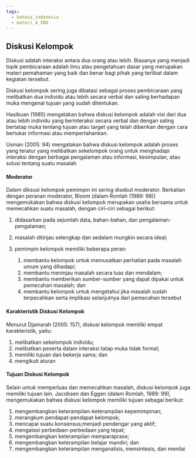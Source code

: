 ```yaml
---
tags:
  - bahasa_indonesia
  - materi_4_IND
---
```

## Diskusi Kelompok

Diskusi adalah interaksi antara dua orang atau lebih. Biasanya yang menjadi topik pembicaraan adalah ilmu atau pengetahuan dasar yang merupakan materi pemahaman yang baik dan benar bagi pihak yang terlibat dalam kegiatan tersebut. 

Diskusi kelompok sering juga dibatasi sebagai proses pembicaraan yang melibatkan dua individu atau lebih secara verbal dan saling berhadapan muka mengenai tujuan yang sudah ditentukan. 

Hasibuan (1985) mengatakan bahwa diskusi kelompok adalah visi dari dua atau lebih individu yang berinteraksi secara verbal dan dengan saling bertatap muka tentang tujuan atau target yang telah diberikan dengan cara bertukar informasi atau mempertahankan. 

Usman (2005: 94) mengatakan bahwa diskusi kelompok adalah proses yang teratur yang melibatkan sekelompok orang untuk menghadapi interaksi dengan berbagai pengalaman atau informasi, kesimpulan, atau solusi tentang suatu masalah

#### Moderator

Dalam diksusi kelompok pemimpin ini sering disebut moderator. Berkaitan dengan peranan moderator, Bloom (dalam Romlah (1989: 98)) mengemukakan bahwa diskusi kelompok merupakan usaha bersama untuk memecahkan suatu masalah, dengan ciri-ciri sebagai berikut:

1. didasarkan pada sejumlah data, bahan-bahan, dan pengalaman-pengalaman;
   
2. masalah ditinjau selengkap dan sedalam mungkin secara ideal;
   
3. pemimpin kelompok memiliki beberapa peran: 
	1. membantu kelompok untuk memusatkan perhatian pada masalah umum yang dihadapi; 
	2. membantu meninjau masalah secara luas dan mendalam; 
	3. membantu memberikan sumber-sumber yang dapat dipakai untuk pemecahan masalah; dan 
	4. membantu kelompok untuk mengetahui jika masalah sudah terpecahkan serta implikasi selanjutnya dari pemecahan tersebut

#### Karakteristik Diskusi Kelompok

Menurut Djamarah (2005: 157), diskusi kelompok memiliki empat karakteristik, yaitu:

1. melibatkan sekelompok individu;
2. melibatkan peserta dalam interaksi tatap muka tidak formal;
3. memiliki tujuan dan bekerja sama; dan
4. mengikuti aturan

#### Tujuan Diskusi Kelompok

Selain untuk memperluas dan memecahkan masalah, diskusi kelompok juga memiliki tujuan lain. Jacobsen dan Eggen (dalam Romlah, 1989: 99), mengemukakan bahwa diskusi kelompok memiliki tujuan sebagai berikut:

1. mengembangkan keterampilan-keterampilan kepemimpinan;
2. merangkum pendapat-pendapat kelompok;
3. mencapai suatu konsensus;menjadi pendengar yang aktif;
4. mengatasi perbedaan-perbedaan yang tepat;
5. mengembangkan keterampilan memparaprase;
6. mengembangkan keterampilan belajar mandiri; dan
7. mengembangkan keterampilan menganalisis, mensintesis, dan menilai

